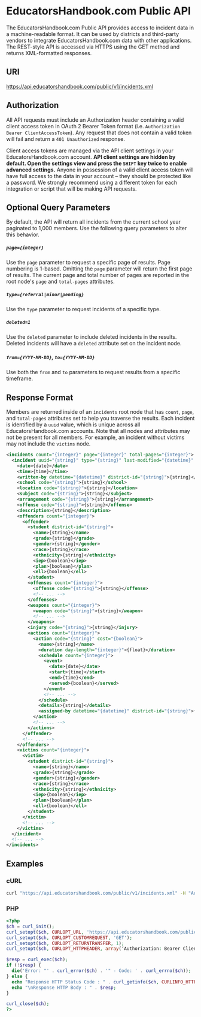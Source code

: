 # EducatorsHandbook.com Public API
The EducatorsHandbook.com Public API provides access to incident data in a machine-readable format.  It can be used by districts and third-party vendors to integrate EducatorsHandbook.com data with other applications.  The REST-style API is accessed via HTTPS using the GET method and returns XML-formatted responses.

## URI
https://api.educatorshandbook.com/public/v1/incidents.xml

## Authorization
All API requests must include an Authorization header containing a valid client access token in OAuth 2 Bearer Token format (i.e. `Authorization Bearer ClientAccessToken`).  Any request that does not contain a valid token will fail and return a `401 Unauthorized` response.

Client access tokens are managed via the API client settings in your EducatorsHandbook.com account.  **API client settings are hidden by default.  Open the settings view and press the `SHIFT` key twice to enable advanced settings.**  Anyone in possession of a valid client access token will have full access to the data in your account – they should be protected like a password.  We strongly recommend using a different token for each integration or script that will be making API requests.

## Optional Query Parameters
By default, the API will return all incidents from the current school year paginated to 1,000 members.  Use the following query parameters to alter this behavior.

##### `page={integer}`
Use the `page` parameter to request a specific page of results.  Page numbering is 1-based.  Omitting the `page` parameter will return the first page of results.  The current page and total number of pages are reported in the root node's `page` and `total-pages` attributes.

##### `type={referral|minor|pending}`
Use the `type` parameter to request incidents of a specific type.

##### `deleted=1`
Use the `deleted` parameter to include deleted incidents in the results.  Deleted incidents will have a `deleted` attribute set on the incident node.

##### `from={YYYY-MM-DD}`, `to={YYYY-MM-DD}`
Use both the `from` and `to` parameters to request results from a specific timeframe.

## Response Format
Members are returned inside of an `incidents` root node that has `count`, `page`, and `total-pages` attributes set to help you traverse the results.  Each incident is identified by a `uuid` value, which is unique across all EducatorsHandbook.com accounts.  Note that all nodes and attributes may not be present for all members.  For example, an incident without victims may not include the `victims` node.

```xml
<incidents count="{integer}" page="{integer}" total-pages="{integer}">
  <incident uuid="{string}" type="{string}" last-modified="{datetime}" bounced="{integer}" deleted="{integer}">
    <date>{date}</date>
    <time>{time}</time>
    <written-by datetime="{datetime}" district-id="{string}">{string}</written-by>
    <school code="{string}">{string}</school>
    <location code="{string}">{string}</location>
    <subject code="{string}">{string}</subject>
    <arrangement code="{string}">{string}</arrangement>
    <offense code="{string}">{string}</offense>
    <description>{string}</description>
    <offenders count="{integer}">
      <offender>
        <student district-id="{string}">
          <name>{string}</name>
          <grade>{string}</grade>
          <gender>{string}</gender>
          <race>{string}</race>
          <ethnicity>{string}</ethnicity>
          <iep>{boolean}</iep>
          <plan>{boolean}</plan>
          <ell>{boolean}</ell>
        </student>
        <offenses count="{integer}">
          <offense code="{string}">{string}</offense>
          <!-- ... -->
        </offenses>
        <weapons count="{integer}">
          <weapon code="{string}">{string}</weapon>
          <!-- ... -->
        </weapons>
        <injury code="{string}">{string}</injury>
        <actions count="{integer}">
          <action code="{string}" cost="{boolean}">
            <name>{string}</name>
            <duration day-length="{integer}">{float}</duration>
            <schedule count="{integer}">
              <event>
                <date>{date}</date>
                <start>{time}</start>
                <end>{time}</end>
                <served>{boolean}</served>
              </event>
              <!-- ... -->
            </schedule>
            <details>{string}</details>
            <assigned-by datetime="{datetime}" district-id="{string}">{string}</assigned-by>
          </action>
          <!-- ... -->
        </actions>
      </offender>
      <!-- ... -->
    </offenders>
    <victims count="{integer}">
      <victim>
        <student district-id="{string}">
          <name>{string}</name>
          <grade>{string}</grade>
          <gender>{string}</gender>
          <race>{string}</race>
          <ethnicity>{string}</ethnicity>
          <iep>{boolean}</iep>
          <plan>{boolean}</plan>
          <ell>{boolean}</ell>
        </student>
      </victim>
      <!-- ... -->
    </victims>
  </incident>
  <!-- ... -->
</incidents>
```

## Examples

### cURL

```bash
curl "https://api.educatorshandbook.com/public/v1/incidents.xml" -H "Authorization: Bearer ClientAccessToken"
```

### PHP

```php
<?php
$ch = curl_init();
curl_setopt($ch, CURLOPT_URL, 'https://api.educatorshandbook.com/public/v1/incidents.xml');
curl_setopt($ch, CURLOPT_CUSTOMREQUEST, 'GET');
curl_setopt($ch, CURLOPT_RETURNTRANSFER, 1);
curl_setopt($ch, CURLOPT_HTTPHEADER, array(‘Authorization: Bearer ClientAccessToken’));

$resp = curl_exec($ch);
if (!$resp) {
  die('Error: "' . curl_error($ch) . '" - Code: ' . curl_errno($ch));
} else {
  echo "Response HTTP Status Code : " . curl_getinfo($ch, CURLINFO_HTTP_CODE);
  echo "\nResponse HTTP Body : " . $resp;
}

curl_close($ch);
?>
```
